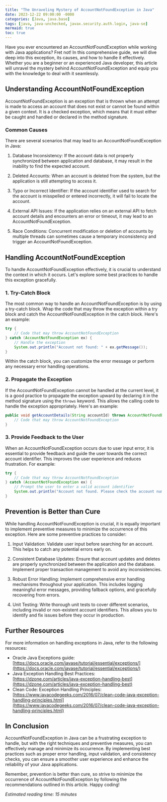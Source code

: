 ```yaml
---
title: "The Unraveling Mystery of AccountNotFoundException in Java"
date: 2023-12-22 09:00:00 -0000
categories: [Java, java.base]
tags: [java, java-unchecked, javax.security.auth.login, java-se]
mermaid: true
toc: true
---
```



Have you ever encountered an AccountNotFoundException while working with Java applications? Fret not! In this comprehensive guide, we will dive deep into this exception, its causes, and how to handle it effectively. Whether you are a beginner or an experienced Java developer, this article will unravel the mystery behind AccountNotFoundException and equip you with the knowledge to deal with it seamlessly.

## Understanding AccountNotFoundException

AccountNotFoundException is an exception that is thrown when an attempt is made to access an account that does not exist or cannot be found within a given context. It is a checked exception, which means that it must either be caught and handled or declared in the method signature.

### Common Causes

There are several scenarios that may lead to an AccountNotFoundException in Java:

1. Database Inconsistency: If the account data is not properly synchronized between application and database, it may result in the inability to find the expected account.

2. Deleted Accounts: When an account is deleted from the system, but the application is still attempting to access it.

3. Typo or Incorrect Identifier: If the account identifier used to search for the account is misspelled or entered incorrectly, it will fail to locate the account.

4. External API Issues: If the application relies on an external API to fetch account details and encounters an error or timeout, it may lead to an AccountNotFoundException.

5. Race Conditions: Concurrent modification or deletion of accounts by multiple threads can sometimes cause a temporary inconsistency and trigger an AccountNotFoundException.

## Handling AccountNotFoundException

To handle AccountNotFoundException effectively, it is crucial to understand the context in which it occurs. Let's explore some best practices to handle this exception gracefully.

### 1. Try-Catch Block

The most common way to handle an AccountNotFoundException is by using a try-catch block. Wrap the code that may throw the exception within a try block and catch the AccountNotFoundException in the catch block. Here's an example:

```java
try {
    // Code that may throw AccountNotFoundException
} catch (AccountNotFoundException ex) {
    // Handle the exception
    System.out.println("Account not found: " + ex.getMessage());
}
```

Within the catch block, you can customize the error message or perform any necessary error handling operations.

### 2. Propagate the Exception

If the AccountNotFoundException cannot be handled at the current level, it is a good practice to propagate the exception upward by declaring it in the method signature using the `throws` keyword. This allows the calling code to handle the exception appropriately. Here's an example:

```java
public void getAccountDetails(String accountId) throws AccountNotFoundException {
    // Code that may throw AccountNotFoundException
}
```

### 3. Provide Feedback to the User

When an AccountNotFoundException occurs due to user input error, it is essential to provide feedback and guide the user towards the correct account identifier. This improves the user experience and reduces frustration. For example:

```java
try {
    // Code that may throw AccountNotFoundException
} catch (AccountNotFoundException ex) {
    // Prompt the user to enter a valid account identifier
    System.out.println("Account not found. Please check the account number and try again.");
}
```

## Prevention is Better than Cure

While handling AccountNotFoundException is crucial, it is equally important to implement preventive measures to minimize the occurrence of this exception. Here are some preventive practices to consider:

1. Input Validation: Validate user input before searching for an account. This helps to catch any potential errors early on.

2. Consistent Database Updates: Ensure that account updates and deletes are properly synchronized between the application and the database. Implement proper transaction management to avoid any inconsistencies.

3. Robust Error Handling: Implement comprehensive error handling mechanisms throughout your application. This includes logging meaningful error messages, providing fallback options, and gracefully recovering from errors.

4. Unit Testing: Write thorough unit tests to cover different scenarios, including invalid or non-existent account identifiers. This allows you to identify and fix issues before they occur in production.

## Further Resources

For more information on handling exceptions in Java, refer to the following resources:

- Oracle Java Exceptions guide: [https://docs.oracle.com/javase/tutorial/essential/exceptions/](https://docs.oracle.com/javase/tutorial/essential/exceptions/)
- Java Exception Handling Best Practices: [https://dzone.com/articles/java-exception-handling-best](https://dzone.com/articles/java-exception-handling-best)
- Clean Code: Exception Handling Principles: [https://www.javacodegeeks.com/2016/07/clean-code-java-exception-handling-principles.html](https://www.javacodegeeks.com/2016/07/clean-code-java-exception-handling-principles.html)

## In Conclusion

AccountNotFoundException in Java can be a frustrating exception to handle, but with the right techniques and preventive measures, you can effectively manage and minimize its occurrence. By implementing best practices such as proper error handling, input validation, and consistency checks, you can ensure a smoother user experience and enhance the reliability of your Java applications.

Remember, prevention is better than cure, so strive to minimize the occurrence of AccountNotFoundException by following the recommendations outlined in this article. Happy coding!

*Estimated reading time: 15 minutes*